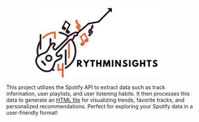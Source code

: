 
<p align="center">
<img alt="spotify logo" src="assets/rythminsights.png" width="350">
</p>
</p>

 This project utilizes the Spotify API to extract data such as track information, user playlists, and user listening habits. It then processes this data to generate an [HTML file](http://htmlpreview.github.io/?https://github.com/romisadeh/rhythminsights/blob/main/assets/spotifyApi.html) for visualizing trends, favorite tracks, and personalized recommendations. Perfect for exploring your Spotify data in a user-friendly format! <br />
